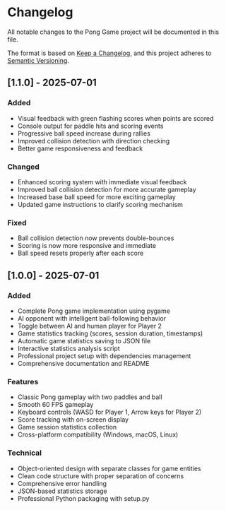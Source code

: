# Changelog

All notable changes to the Pong Game project will be documented in this file.

The format is based on [Keep a Changelog](https://keepachangelog.com/en/1.0.0/),
and this project adheres to [Semantic Versioning](https://semver.org/spec/v2.0.0.html).

## [1.1.0] - 2025-07-01

### Added
- Visual feedback with green flashing scores when points are scored
- Console output for paddle hits and scoring events
- Progressive ball speed increase during rallies
- Improved collision detection with direction checking
- Better game responsiveness and feedback

### Changed
- Enhanced scoring system with immediate visual feedback
- Improved ball collision detection for more accurate gameplay
- Increased base ball speed for more exciting gameplay
- Updated game instructions to clarify scoring mechanism

### Fixed
- Ball collision detection now prevents double-bounces
- Scoring is now more responsive and immediate
- Ball speed resets properly after each score

## [1.0.0] - 2025-07-01

### Added
- Complete Pong game implementation using pygame
- AI opponent with intelligent ball-following behavior
- Toggle between AI and human player for Player 2
- Game statistics tracking (scores, session duration, timestamps)
- Automatic game statistics saving to JSON file
- Interactive statistics analysis script
- Professional project setup with dependencies management
- Comprehensive documentation and README

### Features
- Classic Pong gameplay with two paddles and ball
- Smooth 60 FPS gameplay
- Keyboard controls (WASD for Player 1, Arrow keys for Player 2)
- Score tracking with on-screen display
- Game session statistics collection
- Cross-platform compatibility (Windows, macOS, Linux)

### Technical
- Object-oriented design with separate classes for game entities
- Clean code structure with proper separation of concerns
- Comprehensive error handling
- JSON-based statistics storage
- Professional Python packaging with setup.py 